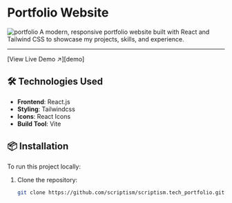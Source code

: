 # Portfolio Website
![portfolio](https://github.com/user-attachments/assets/845f368c-8bd3-479d-9f3a-081c54ad1a5f)
A modern, responsive portfolio website built with React and Tailwind CSS to showcase my projects, skills, and experience.
<hr/>
[View Live Demo ↗][demo]

[View Live Demo]: https://scriptism.github.io/scriptism.tech_portfolio/

## 🛠️ Technologies Used

- **Frontend**: React.js
- **Styling**: Tailwindcss
- **Icons**: React Icons 
- **Build Tool**: Vite 

## 📦 Installation

To run this project locally:

1. Clone the repository:
   ```bash
   git clone https://github.com/scriptism/scriptism.tech_portfolio.git
